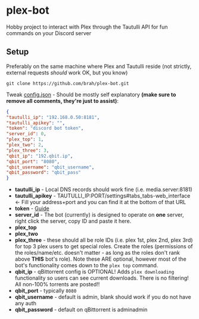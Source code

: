 # plex-bot
Hobby project to interact with Plex through the Tautulli API for fun commands on your Discord server

## Setup

Preferably on the same machine where Plex and Tautulli reside (not strictly, external requests *should* work OK, but you know)

`git clone https://github.com/brah/plex-bot.git`

Tweak [config.json](https://github.com/brah/plex-bot/blob/main/config.json) - Should be mostly self explanatory **(make sure to remove all comments, they're just to assist)**:

```json
{
"tautulli_ip": "192.168.0.50:8181",
"tautulli_apikey": "",
"token": "discord bot token",
"server_id": 0,
"plex_top": 1,
"plex_two": 2,
"plex_three": 3,
"qbit_ip": "192.qbit.ip",
"qbit_port": "8080",
"qbit_username": "qbit_username",
"qbit_password": "qbit_pass"
}
```

- **tautulli_ip** - Local DNS records should work fine (i.e. media.server:8181)
- **tautulli_apikey** - TAUTULLI_IP:PORT/settings#tabs_tabs-web_interface <- Fill your address+port and you can find it at the bottom of that URL
- **token** - [Guide](https://www.writebots.com/discord-bot-token/)
- **server_id** - The bot (currently) is designed to operate on **one** server, right click the server, copy ID and paste it here.
- **plex_top**
- **plex_two**
- **plex_three** - these should all be role IDs (i.e. plex 1st, plex 2nd, plex 3rd) for top 3 plex users to get special roles. Create the roles (permissions of the roles/name/etc. doesn't matter - as long as the roles don't rank above **THIS** bot's role). Note these ARE optional, however most of the bot's functionality comes down to the `plex top` command.
- **qbit_ip** - qBittorrent config is OPTIONAL! Adds `plex downloading` functionality so users can see current downloads. There is no filtering! All non-100% torrents are posted!!
- **qbit_port** - typically `8080`
- **qbit_username** - default is admin, blank should work if you do not have any auth
- **qbit_password** - default on qBittorrent is adminadmin
